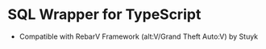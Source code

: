 # SQL Wrapper for TypeScript

- Compatible with RebarV Framework (alt:V/Grand Theft Auto:V) by Stuyk
